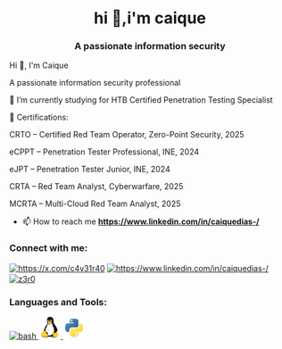 <h1 align="center">hi 👋,i'm caique</h1>
<h3 align="center">A passionate information security</h3>



Hi 👋, I'm Caique

A passionate information security professional





🌱 I’m currently studying for HTB Certified Penetration Testing Specialist



📜 Certifications:





CRTO – Certified Red Team Operator, Zero-Point Security, 2025



eCPPT – Penetration Tester Professional, INE, 2024



eJPT – Penetration Tester Junior, INE, 2024



CRTA – Red Team Analyst, Cyberwarfare, 2025



MCRTA – Multi-Cloud Red Team Analyst, 2025

- 📫 How to reach me **https://www.linkedin.com/in/caiquedias-/**

<h3 align="left">Connect with me:</h3>
<p align="left">
<a href="https://twitter.com/https://x.com/c4v31r40" target="blank"><img align="center" src="https://raw.githubusercontent.com/rahuldkjain/github-profile-readme-generator/master/src/images/icons/Social/twitter.svg" alt="https://x.com/c4v31r40" height="30" width="40" /></a>
<a href="https://linkedin.com/in/https://www.linkedin.com/in/caiquedias-/" target="blank"><img align="center" src="https://raw.githubusercontent.com/rahuldkjain/github-profile-readme-generator/master/src/images/icons/Social/linked-in-alt.svg" alt="https://www.linkedin.com/in/caiquedias-/" height="30" width="40" /></a>
<a href="https://www.hackerrank.com/z3r0" target="blank"><img align="center" src="https://raw.githubusercontent.com/rahuldkjain/github-profile-readme-generator/master/src/images/icons/Social/hackerrank.svg" alt="z3r0" height="30" width="40" /></a>
</p>

<h3 align="left">Languages and Tools:</h3>
<p align="left"> <a href="https://www.gnu.org/software/bash/" target="_blank" rel="noreferrer"> <img src="https://www.vectorlogo.zone/logos/gnu_bash/gnu_bash-icon.svg" alt="bash" width="40" height="40"/> </a> <a href="https://www.linux.org/" target="_blank" rel="noreferrer"> <img src="https://raw.githubusercontent.com/devicons/devicon/master/icons/linux/linux-original.svg" alt="linux" width="40" height="40"/> </a> <a href="https://www.python.org" target="_blank" rel="noreferrer"> <img src="https://raw.githubusercontent.com/devicons/devicon/master/icons/python/python-original.svg" alt="python" width="40" height="40"/> </a> </p>
